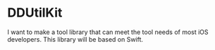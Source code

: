 # DDUtilKit
I want to make a tool library that can meet the tool needs of most iOS developers. This library will be based on Swift.
